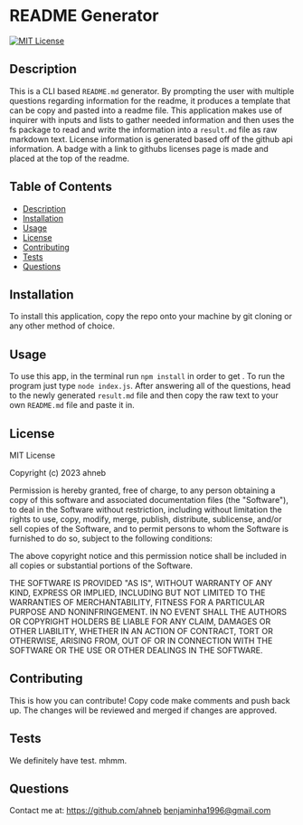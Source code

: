 # README Generator
[![MIT License](https://img.shields.io/badge/license-MIT%20License-blue.svg)](https://choosealicense.com/licenses/mit)
## Description
This is a CLI based `README.md` generator. By prompting the user with multiple questions regarding information for the readme, it produces a template that can be copy and pasted into a readme file. This application makes use of inquirer with inputs and lists to gather needed information and then uses the fs package to read and write the information into a `result.md` file as raw markdown text. License information is generated based off of the github api information. A badge with a link to githubs licenses page is made and placed at the top of the readme.

## Table of Contents
- [Description](#description)
- [Installation](#installation)
- [Usage](#usage)
- [License](#license)
- [Contributing](#contributing)
- [Tests](#tests)
- [Questions](#questions)

## Installation
To install this application, copy the repo onto your machine by git cloning or any other method of choice.

## Usage
To use this app, in the terminal run `npm install` in order to get . To run the program just type `node index.js`. After answering all of the questions, head to the newly generated `result.md` file and then copy the raw text to your own `README.md` file and paste it in.

## License
MIT License

Copyright (c) 2023 ahneb

Permission is hereby granted, free of charge, to any person obtaining a copy
of this software and associated documentation files (the "Software"), to deal
in the Software without restriction, including without limitation the rights
to use, copy, modify, merge, publish, distribute, sublicense, and/or sell
copies of the Software, and to permit persons to whom the Software is
furnished to do so, subject to the following conditions:

The above copyright notice and this permission notice shall be included in all
copies or substantial portions of the Software.

THE SOFTWARE IS PROVIDED "AS IS", WITHOUT WARRANTY OF ANY KIND, EXPRESS OR
IMPLIED, INCLUDING BUT NOT LIMITED TO THE WARRANTIES OF MERCHANTABILITY,
FITNESS FOR A PARTICULAR PURPOSE AND NONINFRINGEMENT. IN NO EVENT SHALL THE
AUTHORS OR COPYRIGHT HOLDERS BE LIABLE FOR ANY CLAIM, DAMAGES OR OTHER
LIABILITY, WHETHER IN AN ACTION OF CONTRACT, TORT OR OTHERWISE, ARISING FROM,
OUT OF OR IN CONNECTION WITH THE SOFTWARE OR THE USE OR OTHER DEALINGS IN THE
SOFTWARE.


## Contributing
This is how you can contribute! Copy code make comments and push back up. The changes will be reviewed and merged if changes are approved.

## Tests
We definitely have test. mhmm.

## Questions
Contact me at:
https://github.com/ahneb
benjaminha1996@gmail.com

